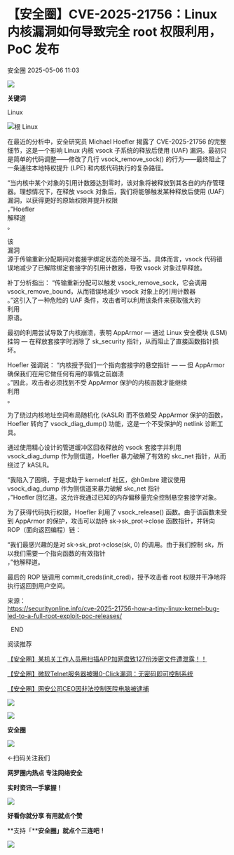 #  【安全圈】CVE-2025-21756：Linux 内核漏洞如何导致完全 root 权限利用，PoC 发布   
 安全圈   2025-05-06 11:03  
  
![](https://mmbiz.qpic.cn/sz_mmbiz_png/aBHpjnrGylgOvEXHviaXu1fO2nLov9bZ055v7s8F6w1DD1I0bx2h3zaOx0Mibd5CngBwwj2nTeEbupw7xpBsx27Q/640?wx_fmt=other&from=appmsg&tp=webp&wxfrom=5&wx_lazy=1&wx_co=1 "")  
  
  
**关键词**  
  
  
  
Linux  
  
  
![根 Linux](https://mmbiz.qpic.cn/sz_mmbiz_jpg/aBHpjnrGylgY6eeZKvCDeL2Xbs1JicUaYkzHGF7zyKzibZqc8OkicU6ZNOsWOjO3iaiadk9vT5lcYDyyHIUklCxwHLw/640?wx_fmt=other&from=appmsg "")  
  
在最近的分析中，安全研究员 Michael Hoefler 揭露了 CVE-2025-21756 的完整细节，这是一个影响 Linux 内核 vsock 子系统的释放后使用 (UAF) 漏洞。最初只是简单的代码调整——修改了几行 vsock_remove_sock() 的行为——最终阻止了一条通往本地特权提升 (LPE) 和内核代码执行的复杂路径。  
  
“当内核中某个对象的引用计数器达到零时，该对象将被释放到其各自的内存管理器。理想情况下，在释放 vsock 对象后，我们将能够触发某种释放后使用 (UAF) 漏洞，以获得更好的原始权限并提升权限  
，”Hoefler  
解释道  
。  
  
该  
漏洞  
源于传输重新分配期间对套接字绑定状态的处理不当。具体而言，vsock 代码错误地减少了已解除绑定套接字的引用计数器，导致 vsock 对象过早释放。  
  
  
补丁分析指出： “传输重新分配可以触发 vsock_remove_sock，它会调用 vsock_remove_bound，从而错误地减少 vsock 对象上的引用计数器  
。”这引入了一种危险的 UAF 条件，攻击者可以利用该条件来获取强大的  
利用  
原语。  
  
最初的利用尝试导致了内核崩溃，表明 AppArmor — 通过 Linux 安全模块 (LSM) 挂钩 — 在释放套接字时消除了 sk_security 指针，从而阻止了直接函数指针损坏。  
  
Hoefler 强调说： “内核授予我们一个指向套接字的悬空指针 — — 但 AppArmor 确保我们在用它做任何有用的事情之前崩溃  
。”因此，攻击者必须找到不受 AppArmor 保护的内核函数才能继续  
利用  
。  
  
为了绕过内核地址空间布局随机化 (kASLR) 而不依赖受 AppArmor 保护的函数，Hoefler 转向了 vsock_diag_dump() 功能，这是一个不受保护的 netlink 诊断工具。  
  
通过使用精心设计的管道缓冲区回收释放的 vsock 套接字并利用 vsock_diag_dump 作为侧信道，Hoefler 暴力破解了有效的 skc_net 指针，从而绕过了 kASLR。  
  
“我陷入了困境，于是求助于 kernelctf 社区，@h0mbre 建议使用 vsock_diag_dump 作为侧信道来暴力破解 skc_net 指针  
，”Hoefler 回忆道。这允许我通过已知的内存偏移量完全控制悬空套接字对象。  
  
为了获得代码执行权限，Hoefler 利用了 vsock_release() 函数。由于该函数未受到 AppArmor 的保护，攻击可以劫持 sk->sk_prot->close 函数指针，并转向 ROP（面向返回编程）链：  
  
“我们最感兴趣的是对 sk->sk_prot->close(sk, 0) 的调用。由于我们控制 sk，所以我们需要一个指向函数的有效指针  
，”他解释道。  
  
最后的 ROP 链调用 commit_creds(init_cred)，授予攻击者 root 权限并干净地将执行返回到用户空间。  
  
  
来源：  
https://securityonline.info/cve-2025-21756-how-a-tiny-linux-kernel-bug-led-to-a-full-root-exploit-poc-releases/  
  
  
  END    
  
  
阅读推荐  
  
  
[【安全圈】某机关工作人员用扫描APP加网盘致127份涉密文件遭泄露！！](https://mp.weixin.qq.com/s?__biz=MzIzMzE4NDU1OQ==&mid=2652069446&idx=1&sn=cdb886ad48aa07b1291c56c13b3a291e&scene=21#wechat_redirect)  
  
  
  
[【安全圈】微软Telnet服务器被曝0-Click漏洞：无密码即可控制系统](https://mp.weixin.qq.com/s?__biz=MzIzMzE4NDU1OQ==&mid=2652069446&idx=2&sn=b093a02905ad8999ac398713a11bd267&scene=21#wechat_redirect)  
  
  
  
[【安全圈】网安公司CEO因非法控制医院电脑被逮捕](https://mp.weixin.qq.com/s?__biz=MzIzMzE4NDU1OQ==&mid=2652069446&idx=3&sn=71724284d0e78496375f89e77e21a8b6&scene=21#wechat_redirect)  
  
  
  
  
![](https://mmbiz.qpic.cn/mmbiz_gif/aBHpjnrGylgeVsVlL5y1RPJfUdozNyCEft6M27yliapIdNjlcdMaZ4UR4XxnQprGlCg8NH2Hz5Oib5aPIOiaqUicDQ/640?wx_fmt=gif "")  
  
  
  
![](https://mmbiz.qpic.cn/mmbiz_png/aBHpjnrGylgeVsVlL5y1RPJfUdozNyCEDQIyPYpjfp0XDaaKjeaU6YdFae1iagIvFmFb4djeiahnUy2jBnxkMbaw/640?wx_fmt=png "")  
  
**安全圈**  
  
![](https://mmbiz.qpic.cn/mmbiz_gif/aBHpjnrGylgeVsVlL5y1RPJfUdozNyCEft6M27yliapIdNjlcdMaZ4UR4XxnQprGlCg8NH2Hz5Oib5aPIOiaqUicDQ/640?wx_fmt=gif "")  
  
  
←扫码关注我们  
  
**网罗圈内热点 专注网络安全**  
  
**实时资讯一手掌握！**  
  
  
![](https://mmbiz.qpic.cn/mmbiz_gif/aBHpjnrGylgeVsVlL5y1RPJfUdozNyCE3vpzhuku5s1qibibQjHnY68iciaIGB4zYw1Zbl05GQ3H4hadeLdBpQ9wEA/640?wx_fmt=gif "")  
  
**好看你就分享 有用就点个赞**  
  
**支持「****安全圈」就点个三连吧！**  
  
![](https://mmbiz.qpic.cn/mmbiz_gif/aBHpjnrGylgeVsVlL5y1RPJfUdozNyCE3vpzhuku5s1qibibQjHnY68iciaIGB4zYw1Zbl05GQ3H4hadeLdBpQ9wEA/640?wx_fmt=gif "")  
  
  
